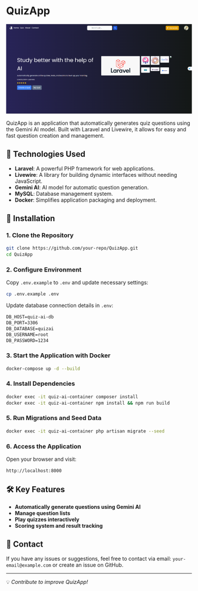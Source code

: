 # QuizApp

![QuizApp Thumbnail](./image.png)

QuizApp is an application that automatically generates quiz questions using the Gemini AI model. Built with Laravel and Livewire, it allows for easy and fast question creation and management.

## 🚀 Technologies Used
- **Laravel**: A powerful PHP framework for web applications.
- **Livewire**: A library for building dynamic interfaces without needing JavaScript.
- **Gemini AI**: AI model for automatic question generation.
- **MySQL**: Database management system.
- **Docker**: Simplifies application packaging and deployment.

## 📌 Installation
### 1. Clone the Repository
```sh
git clone https://github.com/your-repo/QuizApp.git
cd QuizApp
```

### 2. Configure Environment
Copy `.env.example` to `.env` and update necessary settings:
```sh
cp .env.example .env
```

Update database connection details in `.env`:
```
DB_HOST=quiz-ai-db
DB_PORT=3306
DB_DATABASE=quizai
DB_USERNAME=root
DB_PASSWORD=1234
```

### 3. Start the Application with Docker
```sh
docker-compose up -d --build
```

### 4. Install Dependencies
```sh
docker exec -it quiz-ai-container composer install
docker exec -it quiz-ai-container npm install && npm run build
```

### 5. Run Migrations and Seed Data
```sh
docker exec -it quiz-ai-container php artisan migrate --seed
```

### 6. Access the Application
Open your browser and visit:
```
http://localhost:8000
```

## 🛠️ Key Features
- **Automatically generate questions using Gemini AI**
- **Manage question lists**
- **Play quizzes interactively**
- **Scoring system and result tracking**

## 📝 Contact
If you have any issues or suggestions, feel free to contact via email: `your-email@example.com` or create an issue on GitHub.

---
💡 *Contribute to improve QuizApp!*

